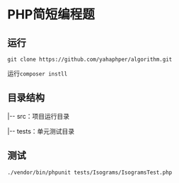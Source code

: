 # PHP简短编程题

## 运行

`git clone https://github.com/yahaphper/algorithm.git`

运行`composer instll`

## 目录结构

|-- src：项目运行目录

|-- tests：单元测试目录

## 测试

`./vendor/bin/phpunit tests/Isograms/IsogramsTest.php`